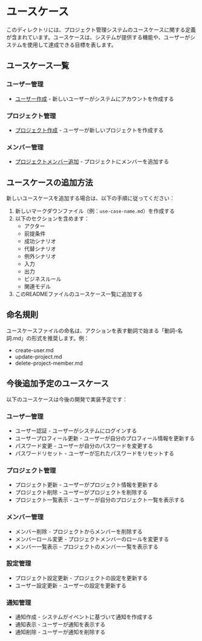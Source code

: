 # ユースケース

このディレクトリには、プロジェクト管理システムのユースケースに関する定義が含まれています。ユースケースは、システムが提供する機能や、ユーザーがシステムを使用して達成できる目標を表します。

## ユースケース一覧

### ユーザー管理

- [ユーザー作成](./create-user.md) - 新しいユーザーがシステムにアカウントを作成する

### プロジェクト管理

- [プロジェクト作成](./create-project.md) - ユーザーが新しいプロジェクトを作成する

### メンバー管理

- [プロジェクトメンバー追加](./create-project-member.md) - プロジェクトにメンバーを追加する

## ユースケースの追加方法

新しいユースケースを追加する場合は、以下の手順に従ってください：

1. 新しいマークダウンファイル（例：`use-case-name.md`）を作成する
2. 以下のセクションを含めます：
   - アクター
   - 前提条件
   - 成功シナリオ
   - 代替シナリオ
   - 例外シナリオ
   - 入力
   - 出力
   - ビジネスルール
   - 関連モデル
3. このREADMEファイルのユースケース一覧に追加する

## 命名規則

ユースケースファイルの命名は、アクションを表す動詞で始まる「動詞-名詞.md」の形式を推奨します。例：

- create-user.md
- update-project.md
- delete-project-member.md

## 今後追加予定のユースケース

以下のユースケースは今後の開発で実装予定です：

### ユーザー管理

- ユーザー認証 - ユーザーがシステムにログインする
- ユーザープロフィール更新 - ユーザーが自分のプロフィール情報を更新する
- パスワード変更 - ユーザーが自分のパスワードを変更する
- パスワードリセット - ユーザーが忘れたパスワードをリセットする

### プロジェクト管理

- プロジェクト更新 - ユーザーがプロジェクト情報を更新する
- プロジェクト削除 - ユーザーがプロジェクトを削除する
- プロジェクト一覧表示 - ユーザーが自分のプロジェクト一覧を表示する

### メンバー管理

- メンバー削除 - プロジェクトからメンバーを削除する
- メンバーロール変更 - プロジェクトメンバーのロールを変更する
- メンバー一覧表示 - プロジェクトのメンバー一覧を表示する

### 設定管理

- プロジェクト設定更新 - プロジェクトの設定を更新する
- ユーザー設定更新 - ユーザーの設定を更新する

### 通知管理

- 通知作成 - システムがイベントに基づいて通知を作成する
- 通知表示 - ユーザーが通知を表示する
- 通知削除 - ユーザーが通知を削除する
